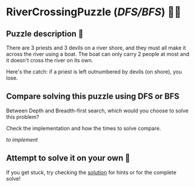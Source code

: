 # RiverCrossingPuzzle (*DFS/BFS*) 🚣‍♀

## Puzzle description 🛶

There are 3 priests and 3 devils on a river shore, and they must all make it across the river using a boat.
The boat can only carry 2 people at most and it doesn't cross the river on its own.

Here's the catch: if a priest is left outnumbered by devils (on shore), you lose.


## Compare solving this puzzle using DFS or BFS

Between Depth and Breadth-first search, which would you choose to solve this problem?

Check the implementation and how the times to solve compare.

*to implement*


## Attempt to solve it on your own 🤔
If you get stuck, try checking the [solution](solution) for hints or for the complete solve!
